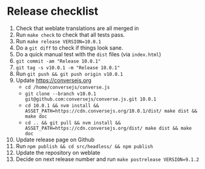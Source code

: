 # Release checklist

1. Check that weblate translations are all merged in
2. Run `make check` to check that all tests pass.
3. Run `make release VERSION=10.0.1`
4. Do a `git diff` to check if things look sane.
5. Do a quick manual test with the `dist` files (via `index.html`)
6. `git commit -am "Release 10.0.1"`
7. `git tag -s v10.0.1 -m "Release 10.0.1"`
8. Run `git push && git push origin v10.0.1`
9. Update https://conversejs.org
    * `cd /home/conversejs/converse.js`
    * `git clone --branch v10.0.1 git@github.com:conversejs/converse.js.git 10.0.1`
    * `cd 10.0.1 && nvm install && ASSET_PATH=https://cdn.conversejs.org/10.0.1/dist/ make dist && make doc`
    * `cd .. && git pull && nvm install && ASSET_PATH=https://cdn.conversejs.org/dist/ make dist && make doc`
10. Update release page on Github
11. Run `npm publish && cd src/headless/ && npm publish`
12. Update the repository on weblate
13. Decide on next release number and run `make postrelease VERSION=9.1.2`
